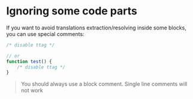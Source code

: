 # Ignoring some code parts

If you want to avoid translations extraction/resolving inside some blocks, you can use special comments:

```js
/* disable ttag */

// or
function test() {
    /* disable ttag */
}
```

> You should always use a block comment. Single line comments will not work
